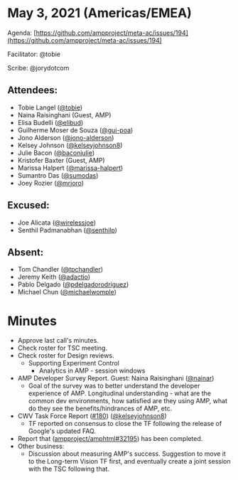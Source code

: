 # May 3, 2021 (Americas/EMEA)

Agenda: [https://github.com/ampproject/meta-ac/issues/194](https://github.com/ampproject/meta-ac/issues/194)

Facilitator: @tobie

Scribe: @jorydotcom

## Attendees:

*   Tobie Langel ([@tobie][tobie])
*   Naina Raisinghani (Guest, AMP)
*   Elisa Budelli ([@elibud][elibud])
*   Guilherme Moser de Souza ([@gui-poa][gui-poa])
*   Jono Alderson ([@jono-alderson][jono-alderson])
*   Kelsey Johnson ([@kelseyjohnson8][kelseyjohnson8])
*   Julie Bacon ([@baconjulie][baconjulie])
*   Kristofer Baxter (Guest, AMP)
*   Marissa Halpert ([@marissa-halpert][marissa-halpert])
*   Sumantro Das ([@sumodas][sumodas])
*   Joey Rozier ([@mrjoro][mrjoro])

## Excused:

*   Joe Alicata ([@wirelessjoe][wirelessjoe])
*   Senthil Padmanabhan ([@senthilp][senthilp])

## Absent:

*   Tom Chandler ([@tpchandler][tpchandler])
*   Jeremy Keith ([@adactio][adactio])
*   Pablo Delgado ([@pdelgadorodriguez][pdelgadorodriguez])
*   Michael Chun ([@michaelwomple][michaelwomple])

# Minutes

*   Approve last call's minutes.
*   Check roster for TSC meeting.
*   Check roster for Design reviews.
    * Supporting Experiment Control
	  * Analytics in AMP - session windows   
*   AMP Developer Survey Report. Guest: Naina Raisinghani ([@nainar][nainar])
    * Goal of the survey was to better understand the developer experience of AMP. Longitudinal understanding - what are the common dev environments, how satisfied are they using AMP, what do they see the benefits/hindrances of AMP, etc.
*   CWV Task Force Report ([#180](https://github.com/ampproject/meta-ac/issues/180)) ([@kelseyjohnson8][kelseyjohnson8])
    * TF reported on consensus to close the TF following the release of Google's updated FAQ.    
*   Report that ([ampproject/amphtml#32195](https://github.com/ampproject/amphtml/issues/32195)) has been completed.
*   Other business:
    *  Discussion about measuring AMP's success. Suggestion to move it to the Long-term Vision TF first, and eventually create a joint session with the TSC following that.

[tobie]: https://github.com/tobie
[wirelessjoe]: https://github.com/wirelessjoe
[sumodas]: https://github.com/sumodas
[senthilp]: https://github.com/senthilp
[elibud]: https://github.com/elibud
[gui-poa]: https://github.com/gui-poa
[pdelgadorodriguez]: https://github.com/pdelgadorodriguez
[marissa-halpert]: https://github.com/marissa-halpert
[candice-womp]: https://github.com/candice-womp
[jono-alderson]: https://github.com/jono-alderson
[baconjulie]: https://github.com/baconjulie
[kelseyjohnson8]: https://github.com/kelseyjohnson8]
[adactio]: https://github.com/adactio
[mrjoro]: https://github.com/mrjoro
[jorydotcom]: https://github.com/jorydotcom
[DavidStrauss]: https://github.com/DavidStrauss
[cpapazian]: https://github.com/cpapazian
[dvoytenko]: https://github.com/dvoytenko
[rudygalfi]: https://github.com/rudygalfi
[KasianaMac]: https://github.com/KasianaMac
[tpchandler]: https://github.com/tpchandler
[j-tt]: https://github.com/j-tt
[SiddiqiFaizan]: https://github.com/SiddiqiFaizan
[kenjibaheux]: https://github.com/kenjibaheux
[kristoferbaxter]: https://github.com/kristoferbaxter
[MadisonMiner]: https://github.com/MadisonMiner
[nainar]: https://github.com/nainar
[michaelwomple]: https://github.com/michaelwomple
